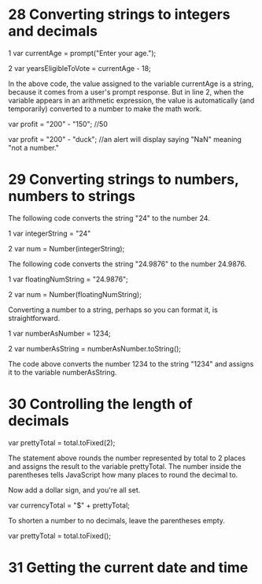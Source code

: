 # 28 Converting strings to integers and decimals

1 var currentAge = prompt("Enter your age.");

2 var yearsEligibleToVote = currentAge - 18;

In the above code, the value assigned to the variable currentAge is a string, because it comes from a user's prompt response. But in line 2, when the variable appears in an arithmetic
expression, the value is automatically (and temporarily) converted to a number to make the math work.

var profit = "200" - "150"; //50

var profit = "200" - "duck"; //an alert will display saying "NaN" meaning "not a number." 

# 29 Converting strings to numbers, numbers to strings

The following code converts the string "24" to the number 24.

1 var integerString = "24"

2 var num = Number(integerString);

The following code converts the string "24.9876" to the number 24.9876.

1 var floatingNumString = "24.9876";

2 var num = Number(floatingNumString);

Converting a number to a string, perhaps so you can format it, is straightforward.

1 var numberAsNumber = 1234;

2 var numberAsString = numberAsNumber.toString();
 
The code above converts the number 1234 to the string "1234" and assigns it to the
variable numberAsString.


# 30 Controlling the length of decimals


var prettyTotal = total.toFixed(2);

The statement above rounds the number represented by total to 2 places and assigns the result to the variable prettyTotal. The number inside the parentheses tells JavaScript how
many places to round the decimal to.

Now add a dollar sign, and you're all set.

var currencyTotal = "$" + prettyTotal;

To shorten a number to no decimals, leave the parentheses empty.

var prettyTotal = total.toFixed();

# 31 Getting the current date and time

 
                   
